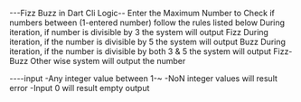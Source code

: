 ---Fizz Buzz in Dart Cli Logic--
Enter the Maximum Number to Check if numbers between (1-entered number) follow the rules listed below 
During iteration, if number is divisible by 3 the system will output Fizz 
During iteration, if the number is divisible by 5 the system will output Buzz 
During iteration, if the number is divisible by both 3 & 5 the system will output Fizz-Buzz 
Other wise system will output the number 

----input 
-Any integer value between 1-~
-NoN integer values will result error
-Input 0 will result empty output
